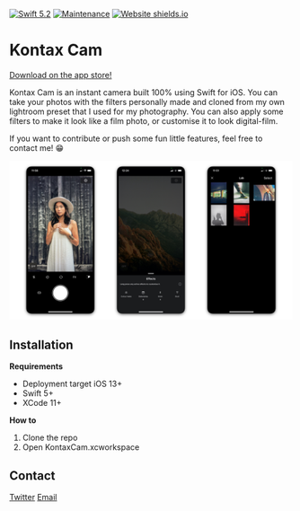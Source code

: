 [![Swift 5.2](https://img.shields.io/badge/swift-5.2-ED523F.svg?style=flat)](https://swift.org/download/)
[![Maintenance](https://img.shields.io/badge/Maintained%3F-yes-green.svg)](https://github.com/kxvn-lx/Kontax-Cam/graphs/commit-activity)
[![Website shields.io](https://img.shields.io/website-up-down-green-red/http/shields.io.svg)](https://kontaxcam.netlify.app)

# Kontax Cam
[Download on the app store!](https://apps.apple.com/app/kontax-cam/id1527110773)

Kontax Cam is an instant camera built 100% using Swift for iOS. You can take your photos with the filters personally made and cloned from my own lightroom preset that I used for my photography. You can also apply some filters to make it look like a film photo, or customise it to look digital-film.

If you want to contribute or push some fun little features, feel free to contact me! 😁

![image1](/images/image1.jpg)

## Installation
**Requirements**

 - Deployment target iOS 13+
 - Swift 5+
 - XCode 11+
 
**How to**
1. Clone the repo
2. Open KontaxCam.xcworkspace

## Contact
[Twitter](https://twitter.com/kevinlx_)
[Email](mailto:kevinlaminto.dev@gmail.com)
